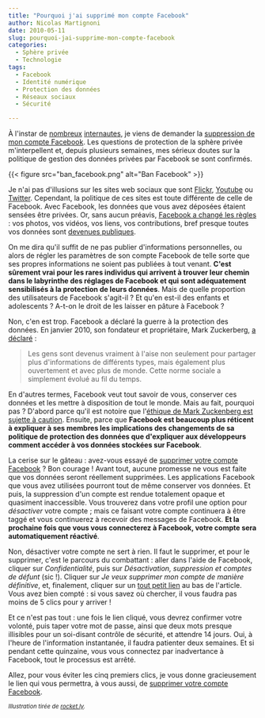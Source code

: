 ```yaml
---
title: "Pourquoi j'ai supprimé mon compte Facebook"
author: Nicolas Martignoni
date: 2010-05-11
slug: pourquoi-jai-supprime-mon-compte-facebook
categories:
  - Sphère privée
  - Technologie
tags:
  - Facebook
  - Identité numérique
  - Protection des données
  - Réseaux sociaux
  - Sécurité

---
```

À l'instar de [nombreux][1] [internautes][2], je viens de demander la [suppression de mon compte Facebook][3]. Les questions de protection de la sphère privée m'interpellent et, depuis plusieurs semaines, mes sérieux doutes sur la politique de gestion des données privées par Facebook se sont confirmés.

{{< figure src="ban_facebook.png" alt="Ban Facebook" >}}

Je n'ai pas d'illusions sur les sites web sociaux que sont [Flickr][4], [Youtube][5] ou [Twitter][6]. Cependant, la politique de ces sites est toute différente de celle de Facebook. Avec Facebook, les données que vous avez déposées étaient sensées être privées. Or, sans aucun préavis, [Facebook a changé les règles][7] : vos photos, vos vidéos, vos liens, vos contributions, bref presque toutes vos données sont [devenues publiques][8].

On me dira qu'il suffit de ne pas publier d'informations personnelles, ou alors de régler les paramètres de son compte Facebook de telle sorte que ses propres informations ne soient pas publiées à tout venant. **C'est sûrement vrai pour les rares individus qui arrivent à trouver leur chemin dans le labyrinthe des réglages de Facebook et qui sont adéquatement sensibilisés à la protection de leurs données**. Mais de quelle proportion des utilisateurs de Facebook s'agit-il ? Et qu'en est-il des enfants et adolescents ? A-t-on le droit de les laisser en pâture à Facebook ?

<!--more-->

Non, c'en est trop. Facebook a déclaré la guerre à la protection des données. En janvier 2010, son fondateur et propriétaire, Mark Zuckerberg, [a déclaré][9] :

> Les gens sont devenus vraiment à l'aise non seulement pour partager plus d'informations de différents types, mais également plus ouvertement et avec plus de monde. Cette norme sociale a simplement évolué au fil du temps.

En d'autres termes, Facebook veut tout savoir de vous, conserver ces données et les mettre à disposition de tout le monde. Mais au fait, pourquoi pas ? D'abord parce qu'il est notoire que l'[éthique de Mark Zuckenberg est sujette à caution][10]. Ensuite, parce que **Facebook est beaucoup plus réticent à expliquer à ses membres les implications des changements de sa politique de protection des données que d'expliquer aux développeurs comment accéder à vos données stockées sur Facebook**.

La cerise sur le gâteau : avez-vous essayé de [supprimer votre compte Facebook][3] ? Bon courage ! Avant tout, aucune promesse ne vous est faite que vos données seront réellement supprimées. Les applications Facebook que vous avez utilisées pourront tout de même conserver vos données. Et puis, la suppression d'un compte est rendue totalement opaque et quasiment inaccessible. Vous trouverez dans votre profil une option pour _désactiver_ votre compte ; mais ce faisant votre compte continuera à être taggé et vous continuerez à recevoir des messages de Facebook. **Et la prochaine fois que vous vous connecterez à Facebook, votre compte sera automatiquement réactivé**.

Non, désactiver votre compte ne sert à rien. Il faut le supprimer, et pour le supprimer, c'est le parcours du combattant : aller dans l'aide de Facebook, cliquer sur _Confidentialité_, puis sur _Désactivation, suppression et comptes de défunt_ (sic !). Cliquer sur _Je veux supprimer mon compte de manière définitive_, et, finalement, cliquer sur un [tout petit lien][3] au bas de l'article. Vous avez bien compté : si vous savez où chercher, il vous faudra pas moins de 5 clics pour y arriver !

Et ce n'est pas tout : une fois le lien cliqué, vous devrez confirmer votre volonté, puis taper votre mot de passe, ainsi que deux mots presque illisibles pour un soi-disant contrôle de sécurité, et attendre 14 jours. Oui, à l'heure de l'information instantanée, il faudra patienter deux semaines. Et si pendant cette quinzaine, vous vous connectez par inadvertance à Facebook, tout le processus est arrêté.

Allez, pour vous éviter les cinq premiers clics, je vous donne gracieusement le lien qui vous permettra, à vous aussi, de [supprimer votre compte Facebook][3].

_<small>Illustration tirée de [rocket.ly][1].</small>_

 [1]: http://www.rocket.ly/home/2010/4/26/top-ten-reasons-you-should-quit-facebook.html
 [2]: http://bloggy.com/2010/05/i_deleted_my_faceboo.html
 [3]: https://www.facebook.com/help/contact.php?show_form=delete_account
 [4]: https://www.flickr.com/
 [5]: https://www.youtube.com/
 [6]: https://twitter.com/
 [7]: http://mattmckeon.com/facebook-privacy/
 [8]: https://www.eff.org/deeplinks/2010/04/facebook-timeline
 [9]: http://www.readwriteweb.com/archives/facebooks_zuckerberg_says_the_age_of_privacy_is_ov.php
 [10]: https://www.businessinsider.com/how-mark-zuckerberg-hacked-into-the-harvard-crimson-2010-3?IR=T
